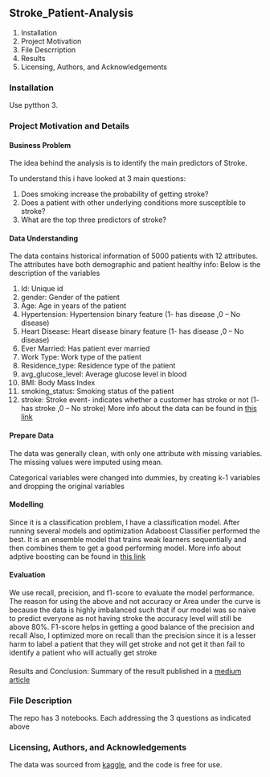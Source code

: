 ## Stroke_Patient-Analysis
1. Installation
2. Project Motivation 
3. File Descrription
4. Results
5. Licensing, Authors, and Acknowledgements


### Installation

Use pytthon 3.

### Project Motivation and Details

#### Business Problem

The idea behind the analysis is to identify the main predictors of Stroke. 

To understand this i have looked at 3 main questions:
1. Does smoking increase the probability of getting stroke?
2. Does a patient with other underlying conditions more susceptible to stroke?
3. What are the top three predictors of stroke?
#### Data Understanding
The data contains historical information of 5000 patients with 12 attributes. The attributes have both demographic and patient healthy info: Below is the description of the variables
1. Id: Unique id
2. gender: Gender of the patient
3. Age: Age in years of the patient
4. Hypertension: Hypertension binary feature (1- has disease ,0 – No disease)
5. Heart Disease: Heart disease binary feature (1- has disease ,0 – No disease)
6. Ever Married:  Has patient ever married
7. Work Type: Work type of the patient
8. Residence_type: Residence type of the patient
9. avg_glucose_level: Average glucose level in blood
10. BMI: Body Mass Index
11. smoking_status: Smoking status of the patient
12. stroke: Stroke event- indicates whether a customer has stroke or not (1- has stroke ,0 – No stroke)
More info about the data can be found in [this link](https://www.kaggle.com/fedesoriano/stroke-prediction-dataset)

#### Prepare Data
The data was generally clean, with only one attribute with missing variables. The missing values were imputed using mean.

Categorical variables were changed into dummies, by creating k-1 variables and dropping the original variables

#### Modelling
Since it is a classification problem, I have a classification model. After running several models and optimization Adaboost Classifier performed the best.  It is an ensemble model that trains weak learners sequentially and then combines them to get a good performing model. More info about adptive boosting can be found in [this link](https://www.analyticsvidhya.com/blog/2015/11/quick-introduction-boosting-algorithms-machine-learning/)

#### Evaluation
We use recall, precision, and f1-score to evaluate the model performance. The reason for using the above and not accuracy or Area under the curve is because the data is highly imbalanced such that if our model was so naive to predict everyone as not having stroke the accuracy level will still be above 80%. 
F1-score helps in getting a good balance of the precision and recall
Also, I optimized more on recall than the precision since it is a lesser harm to label a patient that they will get stroke and not get it than fail to identify a patient who will actually get stroke

####
Results and Conclusion:
Summary of the result published in a [medium article](https://medium.com/@gitahidave/what-are-the-possible-causes-of-stroke-e53325d2bfe3)



### File Description
The repo has 3 notebooks. Each addressing the 3 questions as indicated above
 
### Licensing, Authors, and Acknowledgements
The data was sourced from [kaggle](https://www.kaggle.com/fedesoriano/stroke-prediction-dataset), and the code is free for use.



